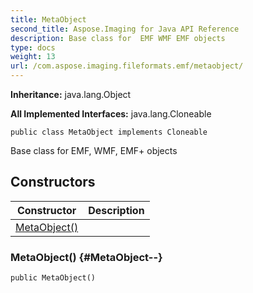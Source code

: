 ```yaml
---
title: MetaObject
second_title: Aspose.Imaging for Java API Reference
description: Base class for  EMF WMF EMF objects
type: docs
weight: 13
url: /com.aspose.imaging.fileformats.emf/metaobject/
---
```

**Inheritance:**
java.lang.Object

**All Implemented Interfaces:**
java.lang.Cloneable
```
public class MetaObject implements Cloneable
```

Base class for EMF, WMF, EMF+ objects
## Constructors

| Constructor | Description |
| --- | --- |
| [MetaObject()](#MetaObject--) |  |
### MetaObject() {#MetaObject--}
```
public MetaObject()
```


